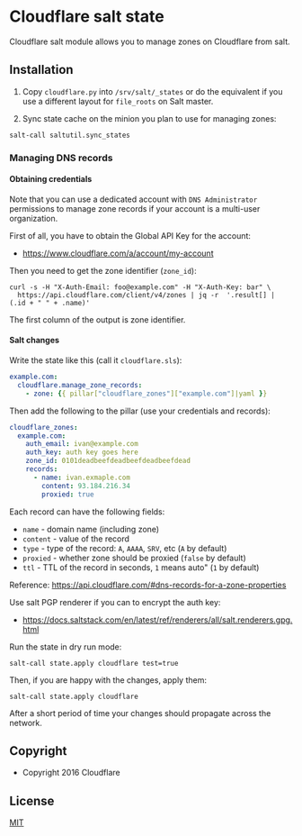 # Cloudflare salt state

Cloudflare salt module allows you to manage zones on Cloudflare from salt.

## Installation

1. Copy `cloudflare.py` into `/srv/salt/_states` or do the equivalent if you
  use a different layout for `file_roots` on Salt master.

2. Sync state cache on the minion you plan to use for managing zones:

  ```
  salt-call saltutil.sync_states
  ```

### Managing DNS records

#### Obtaining credentials

Note that you can use a dedicated account with `DNS Administrator` permissions
to manage zone records if your account is a multi-user organization.

First of all, you have to obtain the Global API Key for the account:

* https://www.cloudflare.com/a/account/my-account

Then you need to get the zone identifier (`zone_id`):

```
curl -s -H "X-Auth-Email: foo@example.com" -H "X-Auth-Key: bar" \
  https://api.cloudflare.com/client/v4/zones | jq -r  '.result[] | (.id + " " + .name)'
```

The first column of the output is zone identifier.

#### Salt changes

Write the state like this (call it `cloudflare.sls`):

```yaml
example.com:
  cloudflare.manage_zone_records:
    - zone: {{ pillar["cloudflare_zones"]["example.com"]|yaml }}
```

Then add the following to the pillar (use your credentials and records):

```yaml
cloudflare_zones:
  example.com:
    auth_email: ivan@example.com
    auth_key: auth key goes here
    zone_id: 0101deadbeefdeadbeefdeadbeefdead
    records:
      - name: ivan.exmaple.com
        content: 93.184.216.34
        proxied: true
```

Each record can have the following fields:

* `name`    - domain name (including zone)
* `content` - value of the record
* `type`    - type of the record: `A`, `AAAA`, `SRV`, etc (`A` by default)
* `proxied` - whether zone should be proxied (`false` by default)
* `ttl`     - TTL of the record in seconds, `1` means auto" (`1` by default)

Reference: https://api.cloudflare.com/#dns-records-for-a-zone-properties

Use salt PGP renderer if you can to encrypt the auth key:

* https://docs.saltstack.com/en/latest/ref/renderers/all/salt.renderers.gpg.html

Run the state in dry run mode:

```
salt-call state.apply cloudflare test=true
```

Then, if you are happy with the changes, apply them:

```
salt-call state.apply cloudflare
```

After a short period of time your changes should propagate across the network.

## Copyright

* Copyright 2016 Cloudflare

## License

[MIT](LICENSE)
